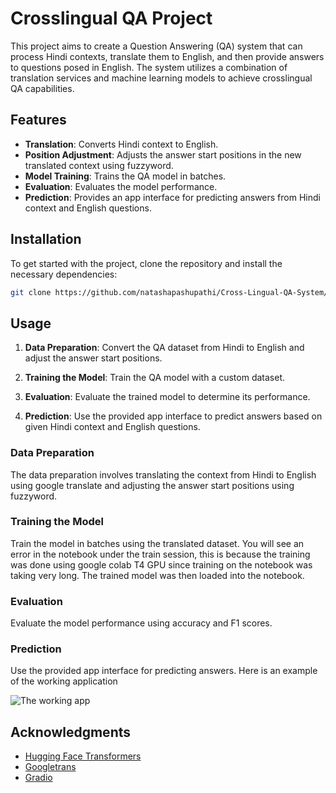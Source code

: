 
# Crosslingual QA Project

This project aims to create a Question Answering (QA) system that can process Hindi contexts, translate them to English, and then provide answers to questions posed in English. The system utilizes a combination of translation services and machine learning models to achieve crosslingual QA capabilities.

## Features

- **Translation**: Converts Hindi context to English.
- **Position Adjustment**: Adjusts the answer start positions in the new translated context using fuzzyword.
- **Model Training**: Trains the QA model in batches.
- **Evaluation**: Evaluates the model performance.
- **Prediction**: Provides an app interface for predicting answers from Hindi context and English questions.

## Installation

To get started with the project, clone the repository and install the necessary dependencies:

```bash
git clone https://github.com/natashapashupathi/Cross-Lingual-QA-System/tree/main
```

## Usage

1. **Data Preparation**: Convert the QA dataset from Hindi to English and adjust the answer start positions.

2. **Training the Model**: Train the QA model with a custom dataset.

3. **Evaluation**: Evaluate the trained model to determine its performance.

4. **Prediction**: Use the provided app interface to predict answers based on given Hindi context and English questions.

### Data Preparation

The data preparation involves translating the context from Hindi to English using google translate and adjusting the answer start positions using fuzzyword.


### Training the Model

Train the model in batches using the translated dataset. You will see an error in the notebook under the train session, this is because the training was done using google colab T4 GPU since training on the notebook was taking very long. The trained model was then loaded into the notebook.

### Evaluation

Evaluate the model performance using accuracy and F1 scores.

### Prediction

Use the provided app interface for predicting answers. Here is an example of the working application

![The working app](https://github.com/natashapashupathi/Cross-Lingual-QA-System/blob/main/data/Screenshot%202024-08-04%20at%205.49.58%E2%80%AFPM.png)

## Acknowledgments

- [Hugging Face Transformers](https://huggingface.co/transformers/)
- [Googletrans](https://py-googletrans.readthedocs.io/en/latest/)
- [Gradio](https://www.gradio.app/)
